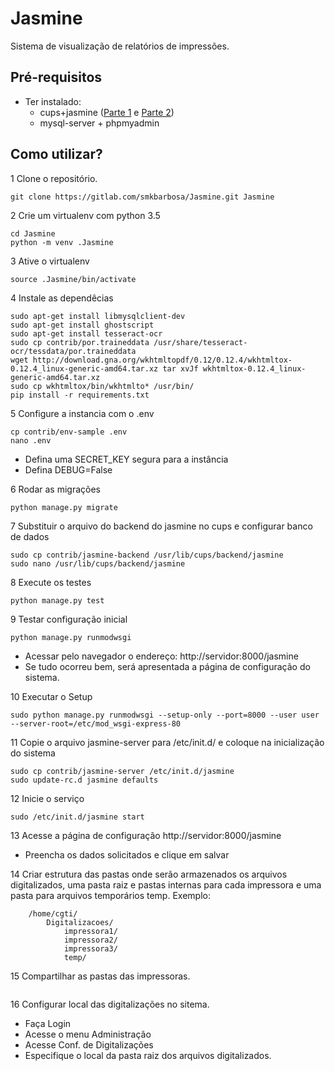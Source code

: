 # Jasmine

Sistema de visualização de relatórios de impressões.

## Pré-requisitos
- Ter instalado:
    - cups+jasmine ([Parte 1](https://sempreupdate.com.br/2016/10/como-instalar-uma-impressora-em-distribuicoes-baseadas-no-ubuntu-ou-fedora-parte-1.html) e [Parte 2](https://sempreupdate.com.br/2016/11/gerando-relatorios-de-impressao-parte-2.html))
    - mysql-server + phpmyadmin

## Como utilizar?
1 Clone o repositório.

```console
git clone https://gitlab.com/smkbarbosa/Jasmine.git Jasmine
```

2 Crie um virtualenv com python 3.5

```console
cd Jasmine
python -m venv .Jasmine
```

3 Ative o virtualenv

```console
source .Jasmine/bin/activate
```

4 Instale as dependêcias

```console
sudo apt-get install libmysqlclient-dev
sudo apt-get install ghostscript
sudo apt-get install tesseract-ocr
sudo cp contrib/por.traineddata /usr/share/tesseract-ocr/tessdata/por.traineddata
wget http://download.gna.org/wkhtmltopdf/0.12/0.12.4/wkhtmltox-0.12.4_linux-generic-amd64.tar.xz tar xvJf wkhtmltox-0.12.4_linux-generic-amd64.tar.xz
sudo cp wkhtmltox/bin/wkhtmlto* /usr/bin/
pip install -r requirements.txt
```

5 Configure a instancia com o .env

```console
cp contrib/env-sample .env
nano .env
```

   - Defina uma SECRET_KEY segura para a instância
   - Defina DEBUG=False

6 Rodar as migrações

```console
python manage.py migrate
```

7 Substituir o arquivo do backend do jasmine no cups e configurar banco de dados

```console
sudo cp contrib/jasmine-backend /usr/lib/cups/backend/jasmine
sudo nano /usr/lib/cups/backend/jasmine
```

8 Execute os testes

```console
python manage.py test
```

9 Testar configuração inicial

```console
python manage.py runmodwsgi
```

   - Acessar pelo navegador o endereço: http://servidor:8000/jasmine
   - Se tudo ocorreu bem, será apresentada a página de configuração do sistema.
   
10 Executar o Setup

```console
sudo python manage.py runmodwsgi --setup-only --port=8000 --user user --server-root=/etc/mod_wsgi-express-80
```

11 Copie o arquivo jasmine-server para /etc/init.d/ e coloque na inicialização do sistema

```console
sudo cp contrib/jasmine-server /etc/init.d/jasmine
sudo update-rc.d jasmine defaults
```

12 Inicie o serviço

```console
sudo /etc/init.d/jasmine start
```

13 Acesse a página de configuração http://servidor:8000/jasmine

- Preencha os dados solicitados e clique em salvar

14 Criar estrutura das pastas onde serão armazenados os arquivos digitalizados, uma pasta raiz e pastas internas para cada impressora e uma pasta para arquivos temporários temp.
Exemplo:

```tree
    /home/cgti/
        Digitalizacoes/
            impressora1/
            impressora2/
            impressora3/
            temp/
```
        
15 Compartilhar as pastas das impressoras.

```console

```

16 Configurar local das digitalizações no sitema.

- Faça Login
- Acesse o menu Administração
- Acesse Conf. de Digitalizações
- Especifique o local da pasta raiz dos arquivos digitalizados.


